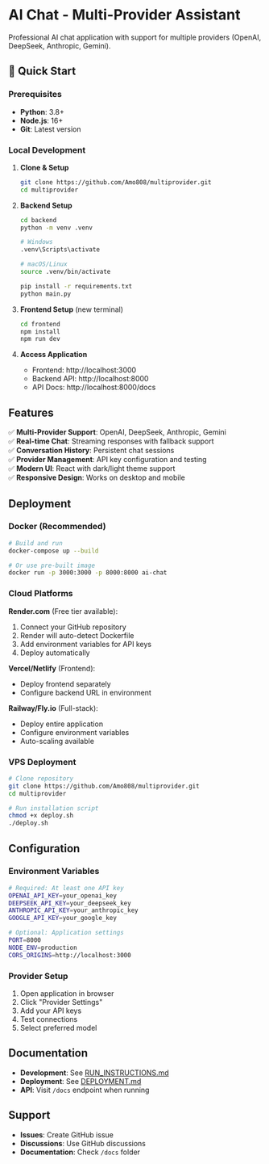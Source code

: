 # AI Chat - Multi-Provider Assistant

Professional AI chat application with support for multiple providers (OpenAI, DeepSeek, Anthropic, Gemini).

## 🚀 Quick Start

### Prerequisites
- **Python**: 3.8+
- **Node.js**: 16+
- **Git**: Latest version

### Local Development

1. **Clone & Setup**
   ```bash
   git clone https://github.com/Amo808/multiprovider.git
   cd multiprovider
   ```

2. **Backend Setup**
   ```bash
   cd backend
   python -m venv .venv
   
   # Windows
   .venv\Scripts\activate
   
   # macOS/Linux  
   source .venv/bin/activate
   
   pip install -r requirements.txt
   python main.py
   ```

3. **Frontend Setup** (new terminal)
   ```bash
   cd frontend
   npm install
   npm run dev
   ```

4. **Access Application**
   - Frontend: http://localhost:3000
   - Backend API: http://localhost:8000
   - API Docs: http://localhost:8000/docs

## Features

✅ **Multi-Provider Support**: OpenAI, DeepSeek, Anthropic, Gemini  
✅ **Real-time Chat**: Streaming responses with fallback support  
✅ **Conversation History**: Persistent chat sessions  
✅ **Provider Management**: API key configuration and testing  
✅ **Modern UI**: React with dark/light theme support  
✅ **Responsive Design**: Works on desktop and mobile  

## Deployment

### Docker (Recommended)
```bash
# Build and run
docker-compose up --build

# Or use pre-built image
docker run -p 3000:3000 -p 8000:8000 ai-chat
```

### Cloud Platforms

**Render.com** (Free tier available):
1. Connect your GitHub repository
2. Render will auto-detect Dockerfile
3. Add environment variables for API keys
4. Deploy automatically

**Vercel/Netlify** (Frontend):
- Deploy frontend separately
- Configure backend URL in environment

**Railway/Fly.io** (Full-stack):
- Deploy entire application
- Configure environment variables
- Auto-scaling available

### VPS Deployment
```bash
# Clone repository
git clone https://github.com/Amo808/multiprovider.git
cd multiprovider

# Run installation script
chmod +x deploy.sh
./deploy.sh
```

## Configuration

### Environment Variables
```bash
# Required: At least one API key
OPENAI_API_KEY=your_openai_key
DEEPSEEK_API_KEY=your_deepseek_key  
ANTHROPIC_API_KEY=your_anthropic_key
GOOGLE_API_KEY=your_google_key

# Optional: Application settings
PORT=8000
NODE_ENV=production
CORS_ORIGINS=http://localhost:3000
```

### Provider Setup
1. Open application in browser
2. Click "Provider Settings"
3. Add your API keys
4. Test connections
5. Select preferred model

## Documentation

- **Development**: See [RUN_INSTRUCTIONS.md](RUN_INSTRUCTIONS.md)
- **Deployment**: See [DEPLOYMENT.md](DEPLOYMENT.md)
- **API**: Visit `/docs` endpoint when running

## Support

- **Issues**: Create GitHub issue
- **Discussions**: Use GitHub discussions
- **Documentation**: Check `/docs` folder
